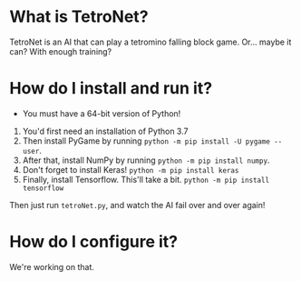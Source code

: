 # What is TetroNet?
TetroNet is an AI that can play a tetromino falling block game. Or... maybe it can? With enough training?

# How do I install and run it?
* You must have a 64-bit version of Python!

1. You'd first need an installation of Python 3.7
2. Then install PyGame by running `python -m pip install -U pygame --user`.
3. After that, install NumPy by running `python -m pip install numpy`.
4. Don't forget to install Keras! `python -m pip install keras`
5. Finally, install Tensorflow. This'll take a bit. `python -m pip install tensorflow`

Then just run `tetroNet.py`, and watch the AI fail over and over again!

# How do I configure it?
We're working on that.
